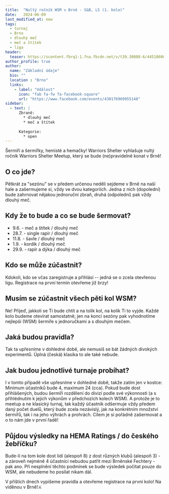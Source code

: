 ```yaml
---
title:  "Nultý ročník WSM v Brně - S&B, LS (1. kolo)"
date:   2024-06-09
last_modified_at: now
tags:
  - turnaj
  - Brno
  - dlouhý meč
  - meč a štítek
  - liga
header:
  teaser: https://scontent.fbrq1-1.fna.fbcdn.net/v/t39.30808-6/445186060_122107133096319761_7489924575528875242_n.jpg?_nc_cat=110&ccb=1-7&_nc_sid=75d36f&_nc_ohc=usDojrIij3MQ7kNvgFYW2FH&_nc_ht=scontent.fbrq1-1.fna&oh=00_AYCPbJmeW0pCUiVFzXPxFF80jFQRrR-3eiA-BnvDi3qmZg&oe=66820199
author_profile: true
author:
  name: "Základní údaje"
  bio: ""
  location : "Brno"
  links:
    - label: "Událost"
      icon: "fab fa-fw fa-facebook-square"
      url: "https://www.facebook.com/events/430176969955148"
sidebar:
  - text: |
      Zbraně:
        * dlouhý meč
        * meč a štítek
      
      Kategorie:
        * open
---
```

Šermíři a šermířky, hemisté a hemačky!
Warriors Shelter vyhlašuje nultý ročník Warriors Shelter Meetup, který se bude (ne)pravidelně konat v Brně!

## O co jde?
Pětkrát za "sezónu" se v předem určenou neděli sejdeme v Brně na naší hale a zašermujeme si, vždy ve dvou kategoriích.
Jedna z nich (dopolední) bude zahrnovat nějakou jednoruční zbraň, druhá (odpolední) pak vždy dlouhý meč.

## Kdy že to bude a co se bude šermovat?

* 9.6. - meč a štítek / dlouhý meč
* 28.7. - single rapír / dlouhý meč
* 11.8. - šavle / dlouhý meč
* 1.9. - kordík / dlouhý meč
* 29.9. - rapír a dýka / dlouhý meč

## Kdo se může zúčastnit?
Kdokoli, kdo se včas zaregistruje a přihlásí -- jedná se o zcela otevřenou ligu.
Registrace na první termín otevřeme již brzy!

## Musím se zúčastnit všech pěti kol WSM?
Ne!
Přijeď, jakkoli se Ti bude chtít a na tolik kol, na kolik Ti to vyjde.
Každé kolo budeme otevírat samostatně; jen na konci sezóny pak vyhodnotíme nejlepší (WSM) šermíře s jednoručkami a s dlouhým mečem.

## Jaká budou pravidla?
Tak ta upřesníme v dohledné době, ale nemusíš se bát žádných divokých experimentů.
Úplná (česká) klasika to ale také nebude.

## Jak budou jednotlivé turnaje probíhat?
I v tomto případě vše upřesníme v dohledné době, takže zatím jen v kostce:
Minimum účastníků bude 4, maximum 24 (cca).
Pokud bude dost přihlášených, budou šermíři rozdělení do divizí podle své výkonnosti (a s přihlédnutím k jejich výkonům v předchozích kolech WSM).
A protože je to meetup a ne klasický turnaj, tak každý účastník odšermuje vždy předem daný počet duelů, který bude zcela nezávislý, jak na konkrétním množství šermířů, tak i na jeho výhrách a prohrách.
Cílem je si pořádně zašermovat a o to nám jde v první řadě!

## Půjdou výsledky na HEMA Ratings / do českého žebříčku?
Bude-li na tom kole dost lidí (alespoň 8) z dost různých klubů (alespoň 3) - a zároveň nejméně 4 účastníci nebudou patřit mezi Brněnské Fechtery - pak ano.
Při nesplnění těchto podmínek se bude výsledek počítat pouze do WSM, ale nebudeme ho posílat nikam dál.

V příštích dnech vypíšeme pravidla a otevřeme registrace na první kolo!
Na viděnou v Brně!⚔️ 